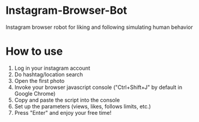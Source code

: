 # Instagram-Browser-Bot
Instagram browser robot for liking and following simulating human behavior

# How to use
1) Log in your instagram account
2) Do hashtag/location search
3) Open the first photo
4) Invoke your browser javascript console ("Ctrl+Shift+J" by default in Google Chrome)
5) Copy and paste the script into the console
6) Set up the parameters (views, likes, follows limits, etc.)
7) Press "Enter" and enjoy your free time!
